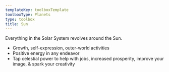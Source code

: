 ```yaml
---
templateKey: toolboxTemplate
toolboxType: Planets
type: toolbox
title: Sun
---
```

Everything in the Solar System revolves around the Sun.



* Growth, self-expression, outer-world activities
* Positive energy in any endeavor
* Tap celestial power to help with jobs, increased prosperity, improve your image, & spark your creativity
